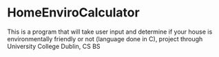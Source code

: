 # HomeEnviroCalculator
This is a program that will take user input and determine if your house is environmentally friendly or not (language done in C), project through University College Dublin, CS BS

